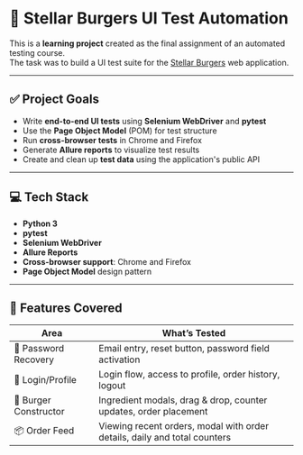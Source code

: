 # 🧪 Stellar Burgers UI Test Automation

This is a **learning project** created as the final assignment of an automated testing course.  
The task was to build a UI test suite for the [Stellar Burgers](https://stellarburgers.nomoreparties.site/) web application.

---

## ✅ Project Goals

- Write **end-to-end UI tests** using **Selenium WebDriver** and **pytest**
- Use the **Page Object Model** (POM) for test structure
- Run **cross-browser tests** in Chrome and Firefox
- Generate **Allure reports** to visualize test results
- Create and clean up **test data** using the application's public API

---

## 💻 Tech Stack

- **Python 3**
- **pytest**
- **Selenium WebDriver**
- **Allure Reports**
- **Cross-browser support**: Chrome and Firefox
- **Page Object Model** design pattern

---

## 🧪 Features Covered

| Area                   | What’s Tested                                                                 |
|------------------------|-------------------------------------------------------------------------------|
| 🔐 Password Recovery   | Email entry, reset button, password field activation                         |
| 👤 Login/Profile       | Login flow, access to profile, order history, logout                          |
| 🍔 Burger Constructor  | Ingredient modals, drag & drop, counter updates, order placement              |
| 📦 Order Feed          | Viewing recent orders, modal with order details, daily and total counters     |
